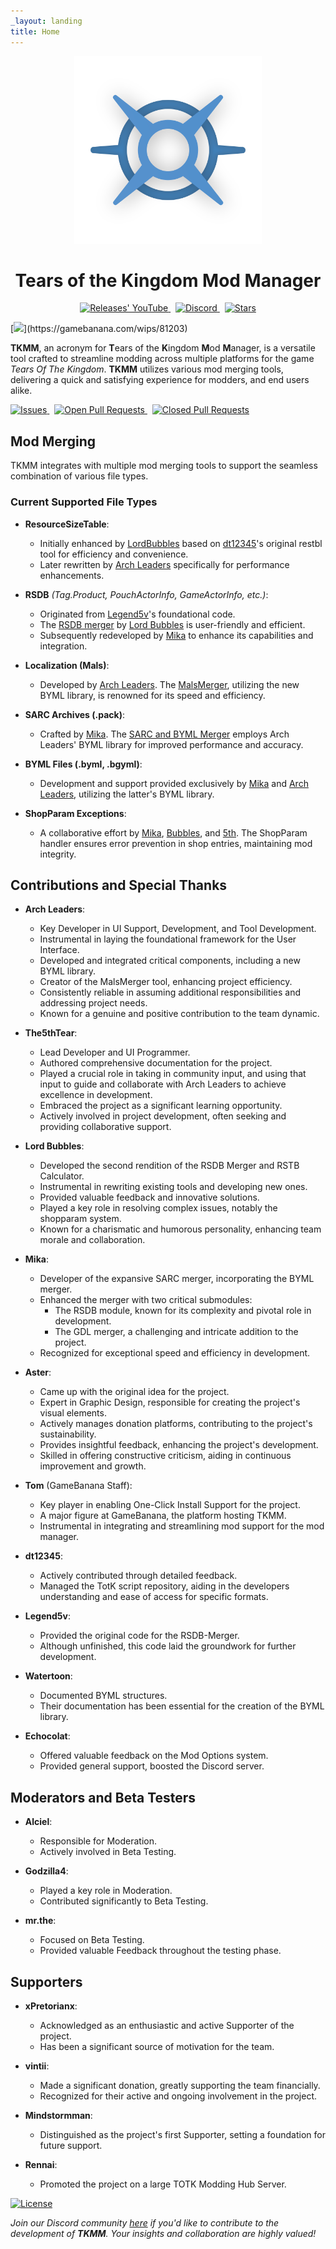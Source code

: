 ```yaml
---
_layout: landing
title: Home
---
```


<div align="center">
  <a href=""><img src="images/Icon-Transparent-1024.png" width="300vh"></a>
  <h1 id="main-title">Tears of the Kingdom Mod Manager</h1>
</div>

<p align="center" style="text-align: center;">
  <a href="https://github.com/TKMM-Team/Tkmm/releases">
    <img src="https://img.shields.io/github/v/tag/TKMM-Team/Tkmm?style=for-the-badge&logoColor=C71B42&color=C71B42&labelColor=2A2C33&logo=github&label=Version" alt="Releases' YouTube"/>
  </a> &nbsp;
  <a href="https://discord.com/invite/3tNUBWQRXv">
    <img src="https://img.shields.io/discord/1179611100183011429?style=for-the-badge&logoColor=3b83c8&color=3b83c8&labelColor=2A2C33&logo=discord&label=discord" alt="Discord"/>
  </a> &nbsp;
  <a href="https://github.com/TKMM-Team/Tkmm">
    <img src="https://img.shields.io/github/stars/TKMM-Team/Tkmm?style=for-the-badge&logoColor=FFCB41&color=FFCB41&labelColor=2A2C33&logo=github" alt="Stars"/>
  </a>
</p>

[![]("https://gamebanana.com/wips/embeddables/81203?type=medium")](https://gamebanana.com/wips/81203)

**TKMM**, an acronym for **T**ears of the **K**ingdom **M**od **M**anager, is a versatile tool crafted to streamline modding across multiple platforms for the game *Tears Of The Kingdom*. **TKMM** utilizes various mod merging tools, delivering a quick and satisfying experience for modders, and end users alike.

<p>
  <a href="https://github.com/TKMM-Team/Tkmm/issues">
    <img src="https://img.shields.io/github/issues/TKMM-Team/Tkmm?logoColor=red&color=red&logo=github&style=flat&labelColor=2A2C33" alt="Issues"/>
  </a> &nbsp;
  <a href="https://github.com/TKMM-Team/Tkmm/pulls">
    <img src="https://img.shields.io/github/issues-pr/TKMM-Team/Tkmm?style=flat&labelColor=2A2C33&logoColor=blue&color=blue&logo=github" alt="Open Pull Requests"/>
  </a> &nbsp;
  <a href="https://github.com/TKMM-Team/Tkmm/pulls">
    <img src="https://img.shields.io/github/issues-pr-closed/TKMM-Team/Tkmm?style=flat&labelColor=2A2C33&logoColor=5751FF&color=5751FF&logo=github" alt="Closed Pull Requests"/>
  </a>
</p>

## Mod Merging

TKMM integrates with multiple mod merging tools to support the seamless combination of various file types.

### Current Supported File Types

* **ResourceSizeTable**:
  - Initially enhanced by [LordBubbles](https://github.com/MasterBubbles) based on [dt12345](https://github.com/dt12345)'s original restbl tool for efficiency and convenience.
  - Later rewritten by [Arch Leaders](https://github.com/ArchLeaders) specifically for performance enhancements.

* **RSDB** *(Tag.Product, PouchActorInfo, GameActorInfo, etc.)*:
  - Originated from [Legend5v](https://gamebanana.com/members/2731522)'s foundational code. 
  - The [RSDB merger](https://github.com/MasterBubbles/rsdb-merge) by [Lord Bubbles](https://github.com/MasterBubbles) is user-friendly and efficient.
  - Subsequently redeveloped by [Mika](https://github.com/okmika) to enhance its capabilities and integration.

* **Localization (Mals)**:
  - Developed by [Arch Leaders](https://github.com/ArchLeaders). The [MalsMerger](https://github.com/ArchLeaders/MalsMerger), utilizing the new BYML library, is renowned for its speed and efficiency.

* **SARC Archives (.pack)**:
  - Crafted by [Mika](https://github.com/okmika). The [SARC and BYML Merger](https://github.com/okmika/TKMM-SARC) employs Arch Leaders' BYML library for improved performance and accuracy.

* **BYML Files (.byml, .bgyml)**:
  - Development and support provided exclusively by [Mika](https://github.com/okmika) and [Arch Leaders](https://github.com/ArchLeaders), utilizing the latter's BYML library.

* **ShopParam Exceptions**:
  - A collaborative effort by [Mika](https://github.com/okmika), [Bubbles](https://github.com/MasterBubbles), and [5th](https://github.com/The5thTear). The ShopParam handler ensures error prevention in shop entries, maintaining mod integrity.


## Contributions and Special Thanks
  
* **Arch Leaders**:
  - Key Developer in UI Support, Development, and Tool Development.
  - Instrumental in laying the foundational framework for the User Interface.
  - Developed and integrated critical components, including a new BYML library.
  - Creator of the MalsMerger tool, enhancing project efficiency.
  - Consistently reliable in assuming additional responsibilities and addressing project needs.
  - Known for a genuine and positive contribution to the team dynamic.

* **The5thTear**:
  - Lead Developer and UI Programmer.
  - Authored comprehensive documentation for the project.
  - Played a crucial role in taking in community input, and using that input to guide and collaborate with Arch Leaders to achieve excellence in development.
  - Embraced the project as a significant learning opportunity.
  - Actively involved in project development, often seeking and providing collaborative support.

* **Lord Bubbles**:
  - Developed the second rendition of the RSDB Merger and RSTB Calculator.
  - Instrumental in rewriting existing tools and developing new ones.
  - Provided valuable feedback and innovative solutions.
  - Played a key role in resolving complex issues, notably the shopparam system.
  - Known for a charismatic and humorous personality, enhancing team morale and collaboration.

* **Mika**:
  - Developer of the expansive SARC merger, incorporating the BYML merger.
  - Enhanced the merger with two critical submodules:
    - The RSDB module, known for its complexity and pivotal role in development.
    - The GDL merger, a challenging and intricate addition to the project.
  - Recognized for exceptional speed and efficiency in development.

* **Aster**:
  - Came up with the original idea for the project.
  - Expert in Graphic Design, responsible for creating the project's visual elements.
  - Actively manages donation platforms, contributing to the project's sustainability.
  - Provides insightful feedback, enhancing the project's development.
  - Skilled in offering constructive criticism, aiding in continuous improvement and growth.

* **Tom** (GameBanana Staff):
  - Key player in enabling One-Click Install Support for the project.
  - A major figure at GameBanana, the platform hosting TKMM.
  - Instrumental in integrating and streamlining mod support for the mod manager.

* **dt12345**:
  - Actively contributed through detailed feedback.
  - Managed the TotK script repository, aiding in the developers understanding and ease of access for specific formats.

* **Legend5v**:
  - Provided the original code for the RSDB-Merger.
  - Although unfinished, this code laid the groundwork for further development.

* **Watertoon**:
  - Documented BYML structures.
  - Their documentation has been essential for the creation of the BYML library.

* **Echocolat**:
  - Offered valuable feedback on the Mod Options system.
  - Provided general support, boosted the Discord server.

## Moderators and Beta Testers

* **Alciel**:
  - Responsible for Moderation.
  - Actively involved in Beta Testing.

* **Godzilla4**:
  - Played a key role in Moderation.
  - Contributed significantly to Beta Testing.

* **mr.the**:
  - Focused on Beta Testing.
  - Provided valuable Feedback throughout the testing phase.

## Supporters

* **xPretorianx**:
  - Acknowledged as an enthusiastic and active Supporter of the project.
  - Has been a significant source of motivation for the team.

* **vintii**:
  - Made a significant donation, greatly supporting the team financially.
  - Recognized for their active and ongoing involvement in the project.

* **Mindstormman**:
  - Distinguished as the project's first Supporter, setting a foundation for future support.

* **Rennai**:
  - Promoted the project on a large TOTK Modding Hub Server.
  

  
[![License](https://img.shields.io/badge/License-MIT-blue.svg)](https://github.com/TKMM-Team/Tkmm/blob/master/License.md)

*Join our Discord community [here](https://discord.com/invite/3tNUBWQRXv) if you'd like to contribute to the development of **TKMM**. Your insights and collaboration are highly valued!*
